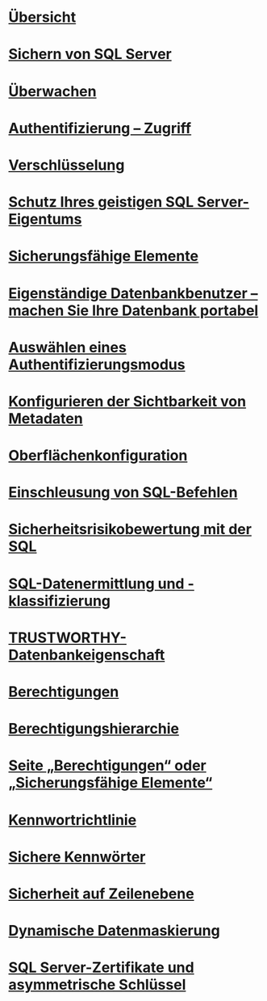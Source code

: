 # [Übersicht](security-center-for-sql-server-database-engine-and-azure-sql-database.md)  
# [Sichern von SQL Server](securing-sql-server.md)  
# [Überwachen](../../relational-databases/security/auditing/sql-server-audit-database-engine.md)
# [Authentifizierung – Zugriff](../../relational-databases/security/authentication-access/getting-started-with-database-engine-permissions.md)
# [Verschlüsselung](../../relational-databases/security/encryption/sql-server-encryption.md)
# [Schutz Ihres geistigen SQL Server-Eigentums](protecting-your-sql-server-intellectual-property.md)  
# [Sicherungsfähige Elemente](securables.md)  
# [Eigenständige Datenbankbenutzer – machen Sie Ihre Datenbank portabel](contained-database-users-making-your-database-portable.md)  
# [Auswählen eines Authentifizierungsmodus](choose-an-authentication-mode.md)  
# [Konfigurieren der Sichtbarkeit von Metadaten](metadata-visibility-configuration.md)  
# [Oberflächenkonfiguration](surface-area-configuration.md)  
# [Einschleusung von SQL-Befehlen](sql-injection.md)
# [Sicherheitsrisikobewertung mit der SQL](sql-vulnerability-assessment.md)  
# [SQL-Datenermittlung und -klassifizierung](sql-data-discovery-and-classification.md)  
# [TRUSTWORTHY-Datenbankeigenschaft](trustworthy-database-property.md)  
# [Berechtigungen](permissions-database-engine.md)  
# [Berechtigungshierarchie](permissions-hierarchy-database-engine.md)  
# [Seite „Berechtigungen“ oder „Sicherungsfähige Elemente“](permissions-or-securables-page.md)  
# [Kennwortrichtlinie](password-policy.md)  
# [Sichere Kennwörter](strong-passwords.md)  
# [Sicherheit auf Zeilenebene](row-level-security.md)  
# [Dynamische Datenmaskierung](dynamic-data-masking.md)  
# [SQL Server-Zertifikate und asymmetrische Schlüssel](sql-server-certificates-and-asymmetric-keys.md)  
